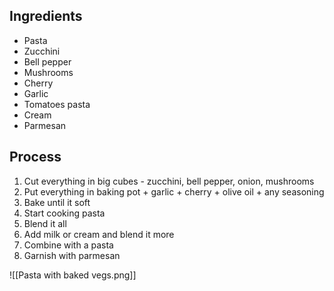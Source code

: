 ## Ingredients
- Pasta
- Zucchini
- Bell pepper
- Mushrooms
- Cherry
- Garlic
- Tomatoes pasta
- Cream
- Parmesan
## Process
1. Cut everything in big cubes - zucchini, bell pepper, onion, mushrooms
2. Put everything in baking pot + garlic + cherry + olive oil + any seasoning
3. Bake until it soft
4. Start cooking pasta 
5. Blend it all
6. Add milk or cream and blend it more
7. Combine with a pasta
8. Garnish with parmesan

![[Pasta with baked vegs.png]]
